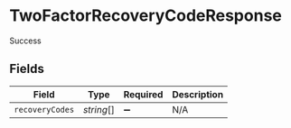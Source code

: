 # TwoFactorRecoveryCodeResponse

Success


## Fields

| Field              | Type               | Required           | Description        |
| ------------------ | ------------------ | ------------------ | ------------------ |
| `recoveryCodes`    | *string*[]         | :heavy_minus_sign: | N/A                |